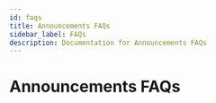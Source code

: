 ```yaml
---
id: faqs
title: Announcements FAQs
sidebar_label: FAQs
description: Documentation for Announcements FAQs
---
```


# Announcements FAQs
